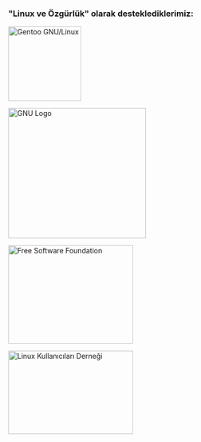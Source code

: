 <html><body><h3><strong>"Linux ve Özgürlük"</strong> <strong>olarak desteklediklerimiz:</strong></h3>
<a href="http://www.gentoo.org/" target="_blank"><img class="alignleft" src="http://www.gentoo.org/images/glogo-small.png" alt="Gentoo GNU/Linux" width="146" height="149"></a>

<a href="http://www.gnu.org" target="_blank"><img class="alignleft" src="http://www.gnu.org/graphics/gnu-head.jpg" alt="GNU Logo" width="276" height="261"></a>

<a href="http://www.fsf.org" target="_blank"><img class="alignleft" src="http://www.computerweekly.com/assets/getasset.aspx?itemid=39825" alt="Free Software Foundation" width="250" height="197"></a>

<a href="http://www.lkd.org.tr" target="_blank"><img class="alignleft" src="https://uye.lkd.org.tr/parola/img/resmilogo.png" alt="Linux Kullanıcıları Derneği" width="250" height="167"></a></body></html>